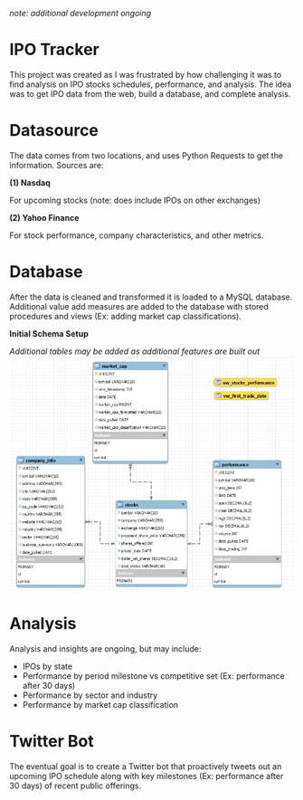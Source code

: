 _note: additional development ongoing_ 

# IPO Tracker
This project was created as I was frustrated by how challenging it was to find analysis on IPO stocks schedules, performance, and analysis. The idea was to get IPO data from the web, build a database, and complete analysis.
  
  

# Datasource
The data comes from two locations, and uses Python Requests to get the information. Sources are:

**(1) Nasdaq**

For upcoming stocks (note: does include IPOs on other exchanges)

**(2) Yahoo Finance** 

For stock performance, company characteristics, and other metrics.

  
  

# Database

After the data is cleaned and transformed it is loaded to a MySQL database. Additional value add measures are added to the database with stored procedures and views (Ex: adding market cap classifications).


**Initial Schema Setup**  

_Additional tables may be added as additional features are built out_ 
<img src="images/database_diagram_ipos.png">
  

# Analysis
Analysis and insights are ongoing, but may include:
- IPOs by state 
- Performance by period milestone vs competitive set (Ex: performance after 30 days) 
- Performance by sector and industry 
- Performance by market cap classification 
  
  

# Twitter Bot
The eventual goal is to create a Twitter bot that proactively tweets out an upcoming IPO schedule along with key milestones (Ex: performance after 30 days) of recent public offerings.




